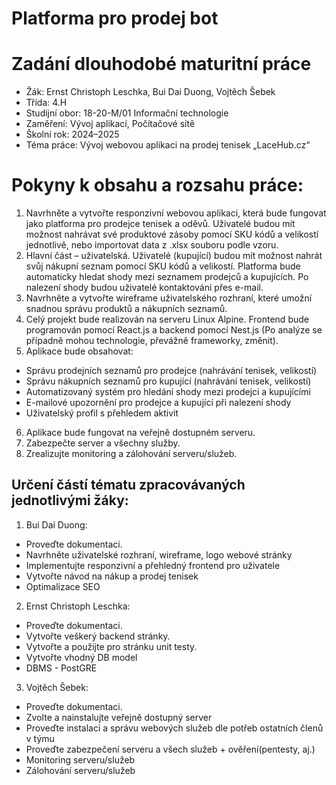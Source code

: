 # Platforma pro prodej bot

# Zadání dlouhodobé maturitní práce
- Žák: Ernst Christoph Leschka, Bui Dai Duong, Vojtěch Šebek
- Třída: 4.H
- Studijní obor: 18-20-M/01 Informační technologie
- Zaměření: Vývoj aplikací, Počítačové sítě
- Školní rok: 2024–2025
- Téma práce: Vývoj webovou aplikaci na prodej tenisek „LaceHub.cz“

# Pokyny k obsahu a rozsahu práce:
1. Navrhněte a vytvořte responzivní webovou aplikaci, která bude fungovat jako platforma pro 
prodejce tenisek a oděvů. Uživatelé budou mít možnost nahrávat své produktové zásoby 
pomocí SKU kódů a velikostí jednotlivě, nebo importovat data z .xlsx souboru podle vzoru.
2. Hlavní část – uživatelská. Uživatelé (kupující) budou mít možnost nahrát svůj nákupní seznam 
pomocí SKU kódů a velikostí. Platforma bude automaticky hledat shody mezi seznamem 
prodejců a kupujících. Po nalezení shody budou uživatelé kontaktováni přes e-mail.
3. Navrhněte a vytvořte wireframe uživatelského rozhraní, které umožní snadnou správu produktů 
a nákupních seznamů.
4. Celý projekt bude realizován na serveru Linux Alpine. Frontend bude programován pomocí 
React.js a backend pomocí Nest.js (Po analýze se případně mohou technologie, převážně 
frameworky, změnit).
5. Aplikace bude obsahovat:
 - Správu prodejních seznamů pro prodejce (nahrávání tenisek, velikostí)
 - Správu nákupních seznamů pro kupující (nahrávání tenisek, velikostí)
 - Automatizovaný systém pro hledání shody mezi prodejci a kupujícími
 - E-mailové upozornění pro prodejce a kupující při nalezení shody
 - Uživatelský profil s přehledem aktivit
6. Aplikace bude fungovat na veřejně dostupném serveru.
7. Zabezpečte server a všechny služby.
8. Zrealizujte monitoring a zálohování serveru/služeb.

## Určení částí tématu zpracovávaných jednotlivými žáky:

1. Bui Dai Duong:
 - Proveďte dokumentaci.
 - Navrhněte uživatelské rozhraní, wireframe, logo webové stránky
 - Implementujte responzivní a přehledný frontend pro uživatele
 - Vytvořte návod na nákup a prodej tenisek
 - Optimalizace SEO
2. Ernst Christoph Leschka:
 - Proveďte dokumentaci.
 - Vytvořte veškerý backend stránky.
 - Vytvořte a použijte pro stránku unit testy.
 - Vytvořte vhodný DB model
 - DBMS - PostGRE
3. Vojtěch Šebek:
 - Proveďte dokumentaci.
 - Zvolte a nainstalujte veřejně dostupný server
 - Proveďte instalaci a správu webových služeb dle potřeb ostatních členů v týmu
 - Proveďte zabezpečení serveru a všech služeb + ověření(pentesty, aj.)
 - Monitoring serveru/služeb
 - Zálohování serveru/služeb
